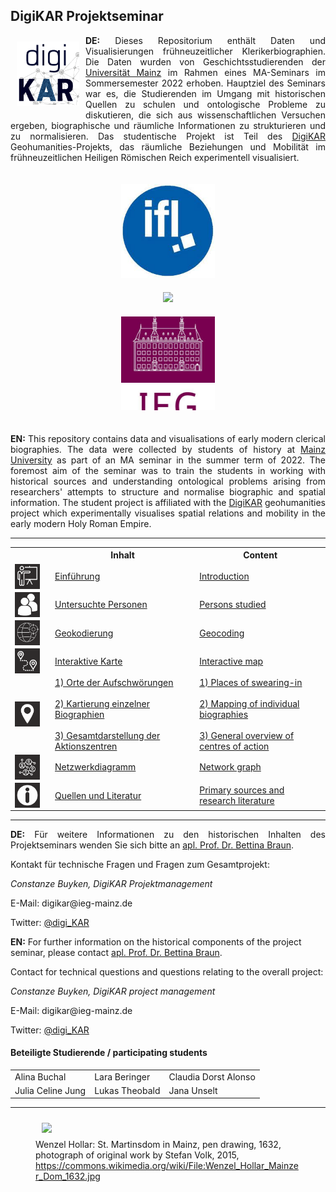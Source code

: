 ## DigiKAR Projektseminar

<img src="./Logos_DigiKAR/DigiKAR_logo-small.png" width="100px" style="padding: 10px" align="left"/>

<p align="justify"><strong>DE:</strong> Dieses Repositorium enthält Daten und Visualisierungen frühneuzeitlicher Klerikerbiographien. Die Daten wurden von Geschichtsstudierenden der <a href="https://www.uni-mainz.de/">Universität Mainz</a> im Rahmen eines MA-Seminars im Sommersemester 2022 erhoben. Hauptziel des Seminars war es, die Studierenden im Umgang mit historischen Quellen zu schulen und ontologische Probleme zu diskutieren, die sich aus wissenschaftlichen Versuchen ergeben, biographische und räumliche Informationen zu strukturieren und zu normalisieren. Das studentische Projekt ist Teil des <a href="https://digikar.eu/">DigiKAR</a> Geohumanities-Projekts, das räumliche Beziehungen und Mobilität im frühneuzeitlichen Heiligen Römischen Reich experimentell visualisiert.</p>

 <div class="row" align="center">
  <div class="column">
    <img src="./Logos_DigiKAR/logo_ifl.jpg" width="150px" style="padding: 20px"/> 
  </div>
  <div class="column">
    <img src="https://upload.wikimedia.org/wikipedia/commons/8/8a/Johannes_Gutenberg-Universit%C3%A4t_Mainz_logo.svg" width="250px" padding="20px"/>
  </div>
  <div class="column">
    <img src="./Logos_DigiKAR/logo_ieg.jpg" width="150px" style="padding: 20px"/>
  </div>
</div> 
 
<p align="justify"><strong>EN:</strong> This repository contains data and visualisations of early modern clerical biographies. The data were collected by students of history at <a href="https://www.uni-mainz.de/eng/">Mainz University</a> as part of an MA seminar in the summer term of 2022. The foremost aim of the seminar was to train the students in working with historical sources and understanding ontological problems arising from researchers' attempts to structure and normalise biographic and spatial information. The student project is affiliated with the <a href="https://digikar.eu/">DigiKAR</a> geohumanities project which experimentally visualises spatial relations and mobility in the early modern Holy Roman Empire.</p>

<hr>

<table border="0" style="width: 100%" align="center" style="padding: 20px">
<tr>
    <th style="width:50px"></th>
    <th>Inhalt</th>
    <th>Content</th>
  </tr>
  <tr>
    <td><img src="./assets/introduction.png" alt="drawing" width="40" align="center"/></td>
    <td><a href="https://ieg-dhr.github.io/DigiKAR_Projektseminar/introduction_DE.html">Einführung</a></td>
    <td><a href="https://ieg-dhr.github.io/DigiKAR_Projektseminar/introduction_EN.html">Introduction</a></td>
  </tr>
  <tr>
    <td><img src="./assets/persons.png" alt="drawing" width="40" align="center"/></td>
    <td><a href="https://ieg-dhr.github.io/DigiKAR_Projektseminar/information_DE.html">Untersuchte Personen</a></td>
    <td><a href="https://ieg-dhr.github.io/DigiKAR_Projektseminar/information_EN.html">Persons studied</a></td>
  </tr>
   <tr>
    <td><img src="./assets/geocoding.png" alt="drawing" width="40" align="center"/></td>
    <td><a href="https://ieg-dhr.github.io/DigiKAR_Projektseminar/geocoding_DE.html">Geokodierung</a></td>
    <td><a href="https://ieg-dhr.github.io/DigiKAR_Projektseminar/geocoding_EN.html">Geocoding</a></td>
  </tr>
  <tr>
    <td><img src="./assets/map1.png" alt="drawing" width="40" align="center"/></td>
    <td><a href="https://ieg-dhr.github.io/DigiKAR_Projektseminar/interactive-map_DE.html">Interaktive Karte</a></td>
    <td><a href="https://ieg-dhr.github.io/DigiKAR_Projektseminar/interactive-map_EN.html">Interactive map</a></td>
  </tr>
  <tr>
    <td><img src="./assets/map2.png" alt="drawing" width="40" align="center"/></td>
    <td>
     <a href="https://ieg-dhr.github.io/DigiKAR_Projektseminar/Maps1_DE.html">1) Orte der Aufschwörungen</a><br><br>
     <a href="https://ieg-dhr.github.io/DigiKAR_Projektseminar/Maps2_DE.html">2) Kartierung einzelner Biographien</a><br><br>
     <a href="https://ieg-dhr.github.io/DigiKAR_Projektseminar/Maps3_DE.html">3) Gesamtdarstellung der Aktionszentren</a><br>
   </td>
    <td>
     <a href="https://ieg-dhr.github.io/DigiKAR_Projektseminar/Maps1_EN.html">1) Places of swearing-in</a><br><br>
     <a href="https://ieg-dhr.github.io/DigiKAR_Projektseminar/Maps2_EN.html">2) Mapping of individual biographies</a><br><br>
     <a href="https://ieg-dhr.github.io/DigiKAR_Projektseminar/Maps3_EN.html">3) General overview of centres of action</a><br>
    </td>
  </tr>
   <tr>
    <td><img src="./assets/network.png" alt="drawing" width="40" align="center"/></td>
    <td><a href="https://ieg-dhr.github.io/DigiKAR_Projektseminar/network-graph_DE.html">Netzwerkdiagramm</a></td>
    <td><a href="https://ieg-dhr.github.io/DigiKAR_Projektseminar/network-graph_EN.html">Network graph</a></td>
  </tr>
   <tr>
    <td><img src="./assets/information.png" alt="drawing" width="40" align="center"/></td>
    <td><a href="https://ieg-dhr.github.io/DigiKAR_Projektseminar/sources_DE.html">Quellen und Literatur</a></td>
    <td><a href="https://ieg-dhr.github.io/DigiKAR_Projektseminar/sources_EN.html">Primary sources and research literature</a></td>
  </tr>
</table> 

<hr>

<p align="justify"><strong>DE:</strong> Für weitere Informationen zu den historischen Inhalten des Projektseminars wenden Sie sich bitte an <a href="https://neueregeschichte.uni-mainz.de/mitarbeiter/apl-prof-dr-bettina-braun/">apl. Prof. Dr. Bettina Braun</a>.</p>

<p>Kontakt für technische Fragen und Fragen zum Gesamtprojekt:</p>
<em>Constanze Buyken, DigiKAR Projektmanagement</em>
<p align="left">E-Mail: digikar@ieg-mainz.de</p>
<p align="left">Twitter: <a href="https://mobile.twitter.com/digi_kar">@digi_KAR</a></p>

<p><strong>EN:</strong> For further information on the historical components of the project seminar, please contact <a href="https://neueregeschichte.uni-mainz.de/mitarbeiter/apl-prof-dr-bettina-braun/">apl. Prof. Dr. Bettina Braun</a>.</p>

<p>Contact for technical questions and questions relating to the overall project:</p>
<em>Constanze Buyken, DigiKAR project management</em>
<p align="left">E-Mail: digikar@ieg-mainz.de</p>
<p align="left">Twitter: <a href="https://mobile.twitter.com/digi_kar">@digi_KAR</a></p>

<h4>Beteiligte Studierende / participating students</h4>

 <table border="0" style="width: 90%" align="center" style="padding: 30px">
  <tr style="width:200px">
    <td>Alina Buchal</td>
    <td>Lara Beringer</td>
    <td>Claudia Dorst Alonso</td>
  </tr>
  <tr style="width:200px">
    <td>Julia Celine Jung</td>
    <td>Lukas Theobald</td>
    <td>Jana Unselt</td>
  </tr>
</table> 

<hr>
<figure>
<img src="https://upload.wikimedia.org/wikipedia/commons/a/af/Wenzel_Hollar_Mainzer_Dom_1632.jpg" width="650px" style="padding: 10px" align="center"/> 
<figcaption>Wenzel Hollar: St. Martinsdom in Mainz, pen drawing, 1632, photograph of original work by Stefan Volk, 2015, <a href="https://commons.wikimedia.org/wiki/File:Wenzel_Hollar_Mainzer_Dom_1632.jpg">https://commons.wikimedia.org/wiki/File:Wenzel_Hollar_Mainzer_Dom_1632.jpg</a></figcaption>
</figure> 


